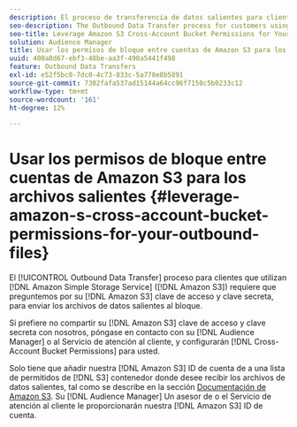 ```yaml
---
description: El proceso de transferencia de datos salientes para clientes que utilizan Amazon Simple Storage Service (Amazon S3) requiere que solicitemos su clave de acceso y clave secreta de Amazon S3 para poder entregar los archivos de datos salientes a su bloque.
seo-description: The Outbound Data Transfer process for customers using Amazon Simple Storage Service (Amazon S3) requires us to ask for your Amazon S3 access key and secret key, in order to deliver the outbound data files to your bucket.
seo-title: Leverage Amazon S3 Cross-Account Bucket Permissions for Your Outbound Files
solution: Audience Manager
title: Usar los permisos de bloque entre cuentas de Amazon S3 para los archivos salientes
uuid: 400a8d67-ebf3-48be-aa3f-498a5441f498
feature: Outbound Data Transfers
exl-id: e52f5bc0-7dc0-4c73-833c-5a778e8b5891
source-git-commit: 7302fafa537ad15144a64cc96f7150c5b0233c12
workflow-type: tm+mt
source-wordcount: '161'
ht-degree: 12%

---
```


# Usar los permisos de bloque entre cuentas de Amazon S3 para los archivos salientes {#leverage-amazon-s-cross-account-bucket-permissions-for-your-outbound-files}

El [!UICONTROL Outbound Data Transfer] proceso para clientes que utilizan [!DNL Amazon Simple Storage Service] ([!DNL Amazon S3]) requiere que preguntemos por su [!DNL Amazon S3] clave de acceso y clave secreta, para enviar los archivos de datos salientes al bloque.

Si prefiere no compartir su [!DNL Amazon S3] clave de acceso y clave secreta con nosotros, póngase en contacto con su [!DNL Audience Manager] o al Servicio de atención al cliente, y configurarán [!DNL Cross-Account Bucket Permissions] para usted.

Solo tiene que añadir nuestra [!DNL Amazon S3] ID de cuenta de a una lista de permitidos de [!DNL S3] contenedor donde desee recibir los archivos de datos salientes, tal como se describe en la sección [Documentación de Amazon S3](https://docs.aws.amazon.com/AmazonS3/latest/dev/example-walkthroughs-managing-access-example2.html). Su [!DNL Audience Manager] Un asesor de o el Servicio de atención al cliente le proporcionarán nuestra [!DNL Amazon S3] ID de cuenta.
